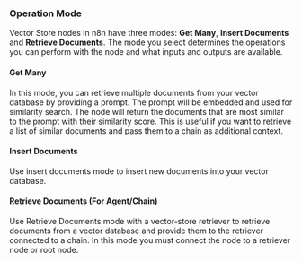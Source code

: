### Operation Mode

Vector Store nodes in n8n have three modes: **Get Many**, **Insert Documents** and **Retrieve Documents**. The mode you select determines the operations you can perform with the node and what inputs and outputs are available.

<!-- vale off -->
#### Get Many

In this mode, you can retrieve multiple documents from your vector database by providing a prompt. The prompt will be embedded and used for similarity search. The node will return the documents that are most similar to the prompt with their similarity score. This is useful if you want to retrieve a list of similar documents and pass them to a chain as additional context. 
<!-- vale on -->
#### Insert Documents

Use insert documents mode to insert new documents into your vector database.

#### Retrieve Documents (For Agent/Chain)

Use Retrieve Documents mode with a vector-store retriever to retrieve documents from a vector database and provide them to the retriever connected to a chain. In this mode you must connect the node to a retriever node or root node.
